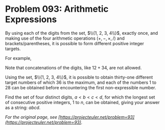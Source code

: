 # Problem 093: Arithmetic Expressions

By using each of the digits from the set, $\\{1, 2, 3, 4\\}$, exactly once, and making use of the four arithmetic operations ($+, -, \times, /$) and brackets/parentheses, it is possible to form different positive integer targets.

For example,

Note that concatenations of the digits, like $12 + 34$, are not allowed.

Using the set, $\\{1, 2, 3, 4\\}$, it is possible to obtain thirty-one different target numbers of which $36$ is the maximum, and each of the numbers $1$ to $28$ can be obtained before encountering the first non-expressible number.

Find the set of four distinct digits, $a \lt b \lt c \lt d$, for which the longest set of consecutive positive integers, $1$ to $n$, can be obtained, giving your answer as a string: *abcd*.

*For the original page, see [https://projecteuler.net/problem=93](https://projecteuler.net/problem=93).*
